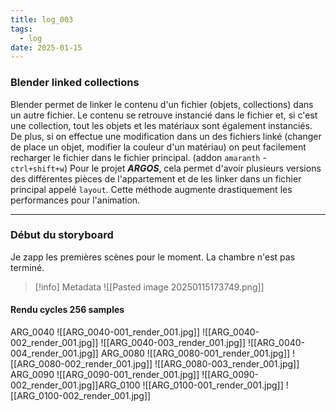 ```yaml
---
title: log_003
tags:
  - log
date: 2025-01-15
---
```

### Blender linked collections
Blender permet de linker le contenu d'un fichier (objets, collections) dans un autre fichier. Le contenu se retrouve instancié dans le fichier et, si c'est une collection, tout les objets et les matériaux sont également instanciés. De plus, si on effectue une modification dans un des fichiers linké (changer de place un objet, modifier la couleur d'un matériau) on peut facilement recharger le fichier dans le fichier principal. (addon `amaranth` - `ctrl+shift+w`)
Pour le projet ***ARGOS***, cela permet d'avoir plusieurs versions des différentes pièces de l'appartement et de les linker dans un fichier principal appelé `layout`. Cette méthode augmente drastiquement les performances pour l'animation.

---
### Début du storyboard
Je zapp les premières scènes pour le moment. La chambre n'est pas terminé.

>[!info] Metadata 
>![[Pasted image 20250115173749.png]]

#### Rendu cycles 256 samples 
ARG_0040
![[ARG_0040-001_render_001.jpg]]
![[ARG_0040-002_render_001.jpg]]
![[ARG_0040-003_render_001.jpg]]
![[ARG_0040-004_render_001.jpg]]
ARG_0080
![[ARG_0080-001_render_001.jpg]]
![[ARG_0080-002_render_001.jpg]]
![[ARG_0080-003_render_001.jpg]]
ARG_0090
![[ARG_0090-001_render_001.jpg]]
![[ARG_0090-002_render_001.jpg]]ARG_0100
![[ARG_0100-001_render_001.jpg]]
![[ARG_0100-002_render_001.jpg]]





